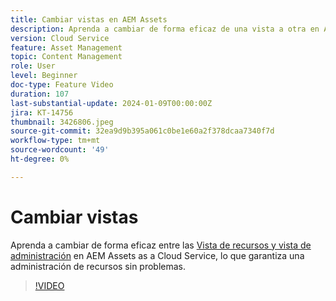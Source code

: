 ```yaml
---
title: Cambiar vistas en AEM Assets
description: Aprenda a cambiar de forma eficaz de una vista a otra en AEM Assets as a Cloud Service, lo que garantiza una administración de recursos sin problemas.
version: Cloud Service
feature: Asset Management
topic: Content Management
role: User
level: Beginner
doc-type: Feature Video
duration: 107
last-substantial-update: 2024-01-09T00:00:00Z
jira: KT-14756
thumbnail: 3426806.jpeg
source-git-commit: 32ea9d9b395a061c0be1e60a2f378dcaa7340f7d
workflow-type: tm+mt
source-wordcount: '49'
ht-degree: 0%

---
```



# Cambiar vistas

Aprenda a cambiar de forma eficaz entre las [Vista de recursos y vista de administración](https://experienceleague.adobe.com/docs/experience-manager-cloud-service/content/assets/overview.html#persona-based-experiences) en AEM Assets as a Cloud Service, lo que garantiza una administración de recursos sin problemas.

>[!VIDEO](https://video.tv.adobe.com/v/3426806/?learn=on)
